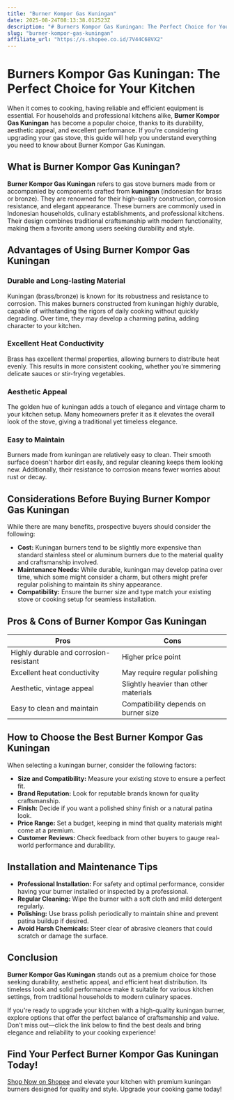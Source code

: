 ```yaml
---
title: "Burner Kompor Gas Kuningan"
date: 2025-08-24T08:13:38.012523Z
description: "# Burners Kompor Gas Kuningan: The Perfect Choice for Your Kitchen..."
slug: "burner-kompor-gas-kuningan"
affiliate_url: "https://s.shopee.co.id/7V44C68VX2"
---
```

# Burners Kompor Gas Kuningan: The Perfect Choice for Your Kitchen

When it comes to cooking, having reliable and efficient equipment is essential. For households and professional kitchens alike, **Burner Kompor Gas Kuningan** has become a popular choice, thanks to its durability, aesthetic appeal, and excellent performance. If you're considering upgrading your gas stove, this guide will help you understand everything you need to know about Burner Kompor Gas Kuningan.

## What is Burner Kompor Gas Kuningan?

**Burner Kompor Gas Kuningan** refers to gas stove burners made from or accompanied by components crafted from **kuningan** (indonesian for brass or bronze). They are renowned for their high-quality construction, corrosion resistance, and elegant appearance. These burners are commonly used in Indonesian households, culinary establishments, and professional kitchens. Their design combines traditional craftsmanship with modern functionality, making them a favorite among users seeking durability and style.

## Advantages of Using Burner Kompor Gas Kuningan

### Durable and Long-lasting Material

Kuningan (brass/bronze) is known for its robustness and resistance to corrosion. This makes burners constructed from kuningan highly durable, capable of withstanding the rigors of daily cooking without quickly degrading. Over time, they may develop a charming patina, adding character to your kitchen.

### Excellent Heat Conductivity

Brass has excellent thermal properties, allowing burners to distribute heat evenly. This results in more consistent cooking, whether you're simmering delicate sauces or stir-frying vegetables.

### Aesthetic Appeal

The golden hue of kuningan adds a touch of elegance and vintage charm to your kitchen setup. Many homeowners prefer it as it elevates the overall look of the stove, giving a traditional yet timeless elegance.

### Easy to Maintain

Burners made from kuningan are relatively easy to clean. Their smooth surface doesn't harbor dirt easily, and regular cleaning keeps them looking new. Additionally, their resistance to corrosion means fewer worries about rust or decay.

## Considerations Before Buying Burner Kompor Gas Kuningan

While there are many benefits, prospective buyers should consider the following:

- **Cost:** Kuningan burners tend to be slightly more expensive than standard stainless steel or aluminum burners due to the material quality and craftsmanship involved.
- **Maintenance Needs:** While durable, kuningan may develop patina over time, which some might consider a charm, but others might prefer regular polishing to maintain its shiny appearance.
- **Compatibility:** Ensure the burner size and type match your existing stove or cooking setup for seamless installation.

## Pros & Cons of Burner Kompor Gas Kuningan

| **Pros**                                 | **Cons**                           |
|-------------------------------------------|----------------------------------|
| Highly durable and corrosion-resistant  | Higher price point               |
| Excellent heat conductivity               | May require regular polishing   |
| Aesthetic, vintage appeal                | Slightly heavier than other materials |
| Easy to clean and maintain                | Compatibility depends on burner size |

## How to Choose the Best Burner Kompor Gas Kuningan

When selecting a kuningan burner, consider the following factors:

- **Size and Compatibility:** Measure your existing stove to ensure a perfect fit.
- **Brand Reputation:** Look for reputable brands known for quality craftsmanship.
- **Finish:** Decide if you want a polished shiny finish or a natural patina look.
- **Price Range:** Set a budget, keeping in mind that quality materials might come at a premium.
- **Customer Reviews:** Check feedback from other buyers to gauge real-world performance and durability.

## Installation and Maintenance Tips

- **Professional Installation:** For safety and optimal performance, consider having your burner installed or inspected by a professional.
- **Regular Cleaning:** Wipe the burner with a soft cloth and mild detergent regularly.
- **Polishing:** Use brass polish periodically to maintain shine and prevent patina buildup if desired.
- **Avoid Harsh Chemicals:** Steer clear of abrasive cleaners that could scratch or damage the surface.

## Conclusion

**Burner Kompor Gas Kuningan** stands out as a premium choice for those seeking durability, aesthetic appeal, and efficient heat distribution. Its timeless look and solid performance make it suitable for various kitchen settings, from traditional households to modern culinary spaces.

If you're ready to upgrade your kitchen with a high-quality kuningan burner, explore options that offer the perfect balance of craftsmanship and value. Don't miss out—click the link below to find the best deals and bring elegance and reliability to your cooking experience!

## Find Your Perfect Burner Kompor Gas Kuningan Today!

[Shop Now on Shopee](https://s.shopee.co.id/7V44C68VX2) and elevate your kitchen with premium kuningan burners designed for quality and style. Upgrade your cooking game today!